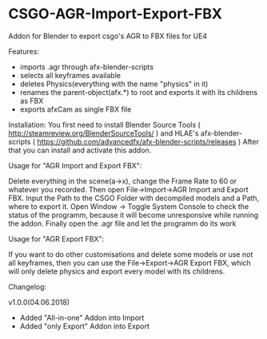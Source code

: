 # CSGO-AGR-Import-Export-FBX
Addon for Blender to export csgo's AGR to FBX files for UE4

Features:
- imports .agr through afx-blender-scripts
- selects all keyframes available
- deletes Physics(everything with the name "physics" in it)
- renames the parent-object(afx.*) to root and exports it with its childrens as FBX
- exports afxCam as single FBX file

Installation:
You first need to install Blender Source Tools
( http://steamreview.org/BlenderSourceTools/ ) and HLAE's afx-blender-scripts
( https://github.com/advancedfx/afx-blender-scripts/releases )
After that you can install and activate this addon.


Usage for "AGR Import and Export FBX":

Delete everything in the scene(a->x), change the Frame Rate to 60 or whatever you recorded.
Then open File->Import->AGR Import and Export FBX.
Input the Path to the CSGO Folder with decompiled models and a Path, where to export it.
Open Window -> Toggle System Console to check the status of the programm, because it will 
become unresponsive while running the addon.
Finally open the .agr file and let the programm do its work

Usage for "AGR Export FBX":

If you want to do other customisations and delete some models or use not all keyframes, 
then you can use the File->Export->AGR Export FBX, which will only delete physics and
export every model with its childrens.



Changelog:

v1.0.0(04.06.2018)
- Added "All-in-one" Addon into Import
- Added "only Export" Addon into Export
